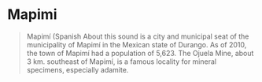Mapimi
==

> Mapimí (Spanish About this sound is a city and municipal seat of the municipality of Mapimí in the Mexican state of Durango. As of 2010, the town of Mapimí had a population of 5,623. The Ojuela Mine, about 3 km. southeast of Mapimí, is a famous locality for mineral specimens, especially adamite.

